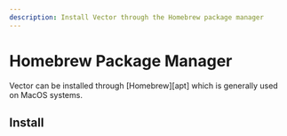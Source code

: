 ```yaml
---
description: Install Vector through the Homebrew package manager
---
```


# Homebrew Package Manager

Vector can be installed through [Homebrew][apt] which is generally used on
MacOS systems.

## Install


